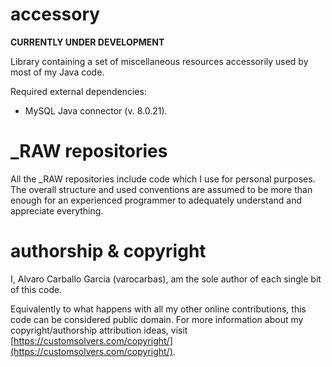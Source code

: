 # accessory

**CURRENTLY UNDER DEVELOPMENT**

Library containing a set of miscellaneous resources accessorily used by most of my Java code. 

Required external dependencies:
- MySQL Java connector (v. 8.0.21).

# \_RAW repositories
All the \_RAW repositories include code which I use for personal purposes. The overall structure and used conventions are assumed to be more than enough for an experienced programmer to adequately understand and appreciate everything. 

# authorship & copyright
I, Alvaro Carballo Garcia (varocarbas), am the sole author of each single bit of this code.

Equivalently to what happens with all my other online contributions, this code can be considered public domain. For more information about my copyright/authorship attribution ideas, visit [https://customsolvers.com/copyright/](https://customsolvers.com/copyright/).